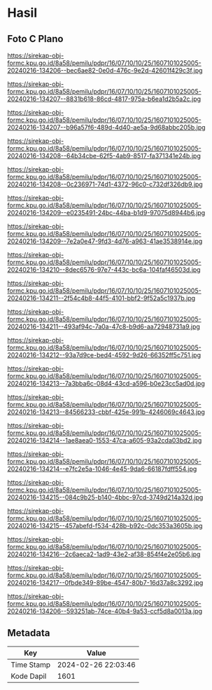 # Hasil

## Foto C Plano

https://sirekap-obj-formc.kpu.go.id/8a58/pemilu/pdpr/16/07/10/10/25/1607101025005-20240216-134206--bec6ae82-0e0d-476c-9e2d-42601f429c3f.jpg

https://sirekap-obj-formc.kpu.go.id/8a58/pemilu/pdpr/16/07/10/10/25/1607101025005-20240216-134207--8831b618-86cd-4817-975a-b6ea1d2b5a2c.jpg

https://sirekap-obj-formc.kpu.go.id/8a58/pemilu/pdpr/16/07/10/10/25/1607101025005-20240216-134207--b96a57f6-489d-4d40-ae5a-9d68abbc205b.jpg

https://sirekap-obj-formc.kpu.go.id/8a58/pemilu/pdpr/16/07/10/10/25/1607101025005-20240216-134208--64b34cbe-62f5-4ab9-8517-fa371341e24b.jpg

https://sirekap-obj-formc.kpu.go.id/8a58/pemilu/pdpr/16/07/10/10/25/1607101025005-20240216-134208--0c236971-74d1-4372-96c0-c732df326db9.jpg

https://sirekap-obj-formc.kpu.go.id/8a58/pemilu/pdpr/16/07/10/10/25/1607101025005-20240216-134209--e0235491-24bc-44ba-b1d9-97075d8944b6.jpg

https://sirekap-obj-formc.kpu.go.id/8a58/pemilu/pdpr/16/07/10/10/25/1607101025005-20240216-134209--7e2a0e47-9fd3-4d76-a963-41ae3538914e.jpg

https://sirekap-obj-formc.kpu.go.id/8a58/pemilu/pdpr/16/07/10/10/25/1607101025005-20240216-134210--8dec6576-97e7-443c-bc6a-104faf46503d.jpg

https://sirekap-obj-formc.kpu.go.id/8a58/pemilu/pdpr/16/07/10/10/25/1607101025005-20240216-134211--2f54c4b8-44f5-4101-bbf2-9f52a5c1937b.jpg

https://sirekap-obj-formc.kpu.go.id/8a58/pemilu/pdpr/16/07/10/10/25/1607101025005-20240216-134211--493af94c-7a0a-47c8-b9d6-aa72948731a9.jpg

https://sirekap-obj-formc.kpu.go.id/8a58/pemilu/pdpr/16/07/10/10/25/1607101025005-20240216-134212--93a7d9ce-bed4-4592-9d26-66352ff5c751.jpg

https://sirekap-obj-formc.kpu.go.id/8a58/pemilu/pdpr/16/07/10/10/25/1607101025005-20240216-134213--7a3bba6c-08d4-43cd-a596-b0e23cc5ad0d.jpg

https://sirekap-obj-formc.kpu.go.id/8a58/pemilu/pdpr/16/07/10/10/25/1607101025005-20240216-134213--84566233-cbbf-425e-991b-4246069c4643.jpg

https://sirekap-obj-formc.kpu.go.id/8a58/pemilu/pdpr/16/07/10/10/25/1607101025005-20240216-134214--1ae8aea0-1553-47ca-a605-93a2cda03bd2.jpg

https://sirekap-obj-formc.kpu.go.id/8a58/pemilu/pdpr/16/07/10/10/25/1607101025005-20240216-134214--e7fc2e5a-1046-4e45-9da6-66187fdff554.jpg

https://sirekap-obj-formc.kpu.go.id/8a58/pemilu/pdpr/16/07/10/10/25/1607101025005-20240216-134215--084c9b25-b140-4bbc-97cd-3749d214a32d.jpg

https://sirekap-obj-formc.kpu.go.id/8a58/pemilu/pdpr/16/07/10/10/25/1607101025005-20240216-134215--457abefd-f534-428b-b92c-0dc353a3605b.jpg

https://sirekap-obj-formc.kpu.go.id/8a58/pemilu/pdpr/16/07/10/10/25/1607101025005-20240216-134216--2c6aeca2-1ad9-43e2-af38-854f4e2e05b6.jpg

https://sirekap-obj-formc.kpu.go.id/8a58/pemilu/pdpr/16/07/10/10/25/1607101025005-20240216-134217--0fbde349-89be-4547-80b7-16d37a8c3292.jpg

https://sirekap-obj-formc.kpu.go.id/8a58/pemilu/pdpr/16/07/10/10/25/1607101025005-20240216-134206--593251ab-74ce-40b4-9a53-ccf5d8a0013a.jpg


## Metadata

| Key        | Value               |
| ---------- | ------------------- |
| Time Stamp | 2024-02-26 22:03:46 |
| Kode Dapil | 1601                |



